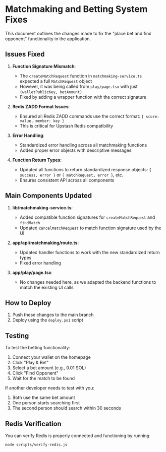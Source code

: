 # Matchmaking and Betting System Fixes

This document outlines the changes made to fix the "place bet and find opponent" functionality in the application.

## Issues Fixed

1. **Function Signature Mismatch**:
   - The `createMatchRequest` function in `matchmaking-service.ts` expected a full `MatchRequest` object
   - However, it was being called from `play/page.tsx` with just `(walletPublicKey, betAmount)`
   - Fixed by adding a wrapper function with the correct signature

2. **Redis ZADD Format Issues**:
   - Ensured all Redis ZADD commands use the correct format: `{ score: value, member: key }`
   - This is critical for Upstash Redis compatibility

3. **Error Handling**:
   - Standardized error handling across all matchmaking functions
   - Added proper error objects with descriptive messages

4. **Function Return Types**:
   - Updated all functions to return standardized response objects: `{ success, error }` or `{ matchRequest, error }`, etc.
   - Ensures consistent API across all components

## Main Components Updated

1. **lib/matchmaking-service.ts**:
   - Added compatible function signatures for `createMatchRequest` and `findMatch`
   - Updated `cancelMatchRequest` to match function signature used by the UI

2. **app/api/matchmaking/route.ts**:
   - Updated handler functions to work with the new standardized return types
   - Fixed error handling

3. **app/play/page.tsx**:
   - No changes needed here, as we adapted the backend functions to match the existing UI calls

## How to Deploy

1. Push these changes to the main branch
2. Deploy using the `deploy.ps1` script

## Testing

To test the betting functionality:

1. Connect your wallet on the homepage
2. Click "Play & Bet" 
3. Select a bet amount (e.g., 0.01 SOL)
4. Click "Find Opponent"
5. Wait for the match to be found

If another developer needs to test with you:
1. Both use the same bet amount
2. One person starts searching first
3. The second person should search within 30 seconds

## Redis Verification

You can verify Redis is properly connected and functioning by running:
```
node scripts/verify-redis.js
```
